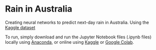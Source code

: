 # Rain in Australia
Creating neural networks to predict next-day rain in Australia. Using the [Kaggle dataset](https://www.kaggle.com/datasets/jsphyg/weather-dataset-rattle-package)

To run, simply download and run the Jupyter Notebook files (.ipynb files) locally using [Anaconda](https://docs.anaconda.com/ae-notebooks/user-guide/basic-tasks/apps/jupyter/index.html), or online using [Kaggle](https://www.kaggle.com/code) or [Google Colab](https://colab.google/).
